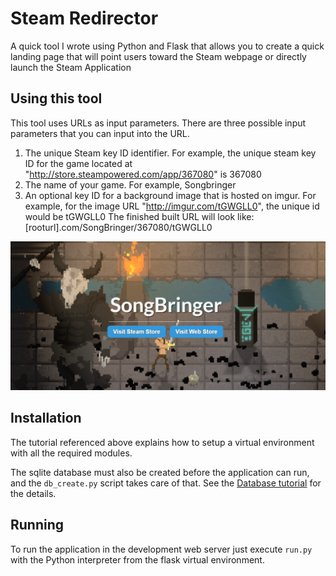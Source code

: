Steam Redirector
=========

A quick tool I wrote using Python and Flask that allows you to create a quick landing page that will point users toward the Steam webpage or directly launch the Steam Application

Using this tool
------------
This tool uses URLs as input parameters.  There are three possible input parameters that you can input into the URL.
1) The unique Steam key ID identifier.  For example, the unique steam key ID for the game located at "http://store.steampowered.com/app/367080" is 367080
2) The name of your game. For example, Songbringer
3) An optional key ID for a background image that is hosted on imgur.  For example, for the image URL "http://imgur.com/tGWGLL0", the unique id would be tGWGLL0
The finished built URL will look like: [rooturl].com/SongBringer/367080/tGWGLL0

![alt text](readme_picture.PNG "readme")



Installation
------------

The tutorial referenced above explains how to setup a virtual environment with all the required modules.

The sqlite database must also be created before the application can run, and the `db_create.py` script takes care of that. See the [Database tutorial](http://blog.miguelgrinberg.com/post/the-flask-mega-tutorial-part-iv-database) for the details.

Running
-------

To run the application in the development web server just execute `run.py` with the Python interpreter from the flask virtual environment.

